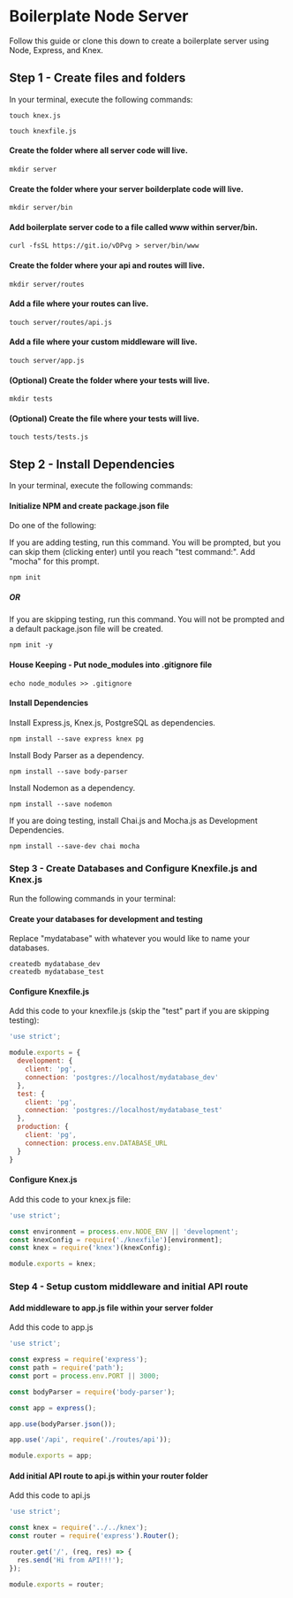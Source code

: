 # Boilerplate Node Server

Follow this guide or clone this down to create a boilerplate server using Node, Express, and Knex.

## Step 1 - Create files and folders

In your terminal, execute the following commands:

```
touch knex.js
```

```
touch knexfile.js
```

#### Create the folder where all server code will live.
```
mkdir server
```
#### Create the folder where your server boilderplate code will live.
```
mkdir server/bin
```

#### Add boilerplate server code to a file called www within server/bin.
```
curl -fsSL https://git.io/vDPvg > server/bin/www
```

#### Create the folder where your api and routes will live.
```
mkdir server/routes
```

#### Add a file where your routes can live.
```
touch server/routes/api.js
```

#### Add a file where your custom middleware will live.
```
touch server/app.js
```

#### (Optional) Create the folder where your tests will live.
```
mkdir tests
```

#### (Optional) Create the file where your tests will live.
```
touch tests/tests.js
```

## Step 2 - Install Dependencies

In your terminal, execute the following commands:

#### Initialize NPM and create package.json file

Do one of the following:

If you are adding testing, run this command. You will be prompted, but you can skip them (clicking enter) until you reach "test command:". Add "mocha" for this prompt.
```
npm init
```
##### OR

If you are skipping testing, run this command. You will not be prompted and a default package.json file will be created.
```
npm init -y
```

#### House Keeping - Put node_modules into .gitignore file
```
echo node_modules >> .gitignore
```

#### Install Dependencies

Install Express.js, Knex.js, PostgreSQL as dependencies.
```
npm install --save express knex pg
```

Install Body Parser as a dependency.
```
npm install --save body-parser
```

Install Nodemon as a dependency.
```
npm install --save nodemon
```

If you are doing testing, install Chai.js and Mocha.js as Development Dependencies.
```
npm install --save-dev chai mocha
```

### Step 3 - Create Databases and Configure Knexfile.js and Knex.js
Run the following commands in your terminal:

#### Create your databases for development and testing
Replace "mydatabase" with whatever you would like to name your databases.
```
createdb mydatabase_dev
createdb mydatabase_test
```

#### Configure Knexfile.js

Add this code to your knexfile.js (skip the "test" part if you are skipping testing):
```javascript
'use strict';

module.exports = {
  development: {
    client: 'pg',
    connection: 'postgres://localhost/mydatabase_dev'
  },
  test: {
    client: 'pg',
    connection: 'postgres://localhost/mydatabase_test'
  },
  production: {
    client: 'pg',
    connection: process.env.DATABASE_URL
  }
}
```

#### Configure Knex.js

Add this code to your knex.js file:
```javascript
'use strict';

const environment = process.env.NODE_ENV || 'development';
const knexConfig = require('./knexfile')[environment];
const knex = require('knex')(knexConfig);

module.exports = knex;
```

### Step 4 - Setup custom middleware and initial API route

#### Add middleware to app.js file within your server folder

Add this code to app.js
```javascript
'use strict';

const express = require('express');
const path = require('path');
const port = process.env.PORT || 3000;

const bodyParser = require('body-parser');

const app = express();

app.use(bodyParser.json());

app.use('/api', require('./routes/api'));

module.exports = app;
```

#### Add initial API route to api.js within your router folder

Add this code to api.js
```javascript
'use strict';

const knex = require('../../knex');
const router = require('express').Router();

router.get('/', (req, res) => {
  res.send('Hi from API!!!');
});

module.exports = router;
```
